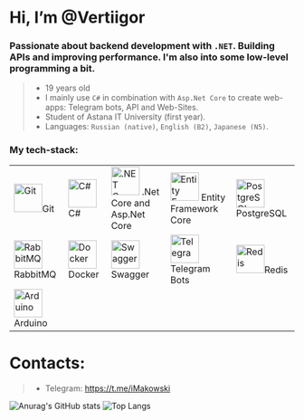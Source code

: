 #  Hi, I’m @Vertiigor
### Passionate about backend development with `.NET`. Building APIs and improving performance. I'm also into some low-level programming a bit.
> - 19 years old
> - I mainly use `C#`  in combination with `Asp.Net Core` to create web-apps: Telegram bots, API and Web-Sites.
> - Student of Astana IT University (first year).
> - Languages: `Russian (native)`, `English (B2)`, `Japanese (N5)`.

### My tech-stack:
  <table>
	<tr>
		<td><a><img width="50" src="https://raw.githubusercontent.com/marwin1991/profile-technology-icons/refs/heads/main/icons/git.png" alt="Git" title="Git"/>Git</a></td>
		<td><a><img width="50" src="https://raw.githubusercontent.com/marwin1991/profile-technology-icons/refs/heads/main/icons/c%23.png" alt="C#" title="C#"/>C#</a></td>
		<td><a><img width="50" src="https://github.com/dotnet/brand/blob/main/logo/dotnet-logo.jpg?raw=true" title=".NET Core"/> .Net Core and Asp.Net Core</a></td>
  		<td><a><img width="50" src="https://github.com/ErikEJ/EntityFramework/blob/main/logo/ef-logo.png?raw=true" title="Entity Framework Core"/> Entity Framework Core</a></td>
		<td><a><img width="50" src="https://raw.githubusercontent.com/marwin1991/profile-technology-icons/refs/heads/main/icons/postgresql.png" alt="PostgreSQL" title="PostgreSQL"/>PostgreSQL</a></td>
    	</tr>
	<tr>
		<td><a><img width="50" src="https://th.bing.com/th/id/OIP.7LZmtWK77TNI5I_Nm--_mQHaEK?rs=1&pid=ImgDetMain" alt="RabbitMQ" title="RabbitMQ"/>RabbitMQ</a></td>
		<td><a><img width="50" src="https://raw.githubusercontent.com/marwin1991/profile-technology-icons/refs/heads/main/icons/docker.png" alt="Docker" title="Docker"/>Docker</a></td>
		<td><a><img width="50" src="https://raw.githubusercontent.com/marwin1991/profile-technology-icons/refs/heads/main/icons/swagger.png" alt="Swagger" title="Swagger"/>Swagger</a></td>
		<td><a><img width="50" src="https://static.vecteezy.com/system/resources/previews/018/930/708/large_2x/telegram-logo-telegram-icon-transparent-free-png.png" alt="Telegram bots" title="Telegram bots"/>Telegram Bots</a></td>
		<td><a><img width="50" src="https://www.liblogo.com/img-logo/re310r405-redis-logo-redis-original-wordmark-logo-free-icon-of-devicon.png" alt="Redis" title="Redis"/>Redis</a></td>
	</tr>
	<tr>
		<td><a><img width="50" src="https://raw.githubusercontent.com/marwin1991/profile-technology-icons/refs/heads/main/icons/arduino.png" alt="Arduino" title="Arduino"/>Arduino</a></td>
	</tr>
  </table>

#  Contacts:
> - Telegram: https://t.me/iMakowski

![Anurag's GitHub stats](https://github-readme-stats.vercel.app/api?username=Vertiigor&show_icons=true&theme=tokyonight)
![Top Langs](https://github-readme-stats.vercel.app/api/top-langs/?username=Vertiigor&layout=compact&theme=tokyonight)

<!---
Vertiigor/Vertiigor is a ✨ special ✨ repository because its `README.md` (this file) appears on your GitHub profile.
You can click the Preview link to take a look at your changes.
--->
